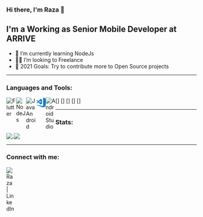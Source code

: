 ### Hi there, I'm Raza 👋

## I'm a Working as Senior Mobile Developer at ARRIVE

- 🌱 I’m currently learning NodeJs
- 👨‍💻 I’m looking to Freelance
- 🥅 2021 Goals: Try to contribute more to Open Source projects
___ 

### Languages and Tools:

[<img align="left" alt="Flutter" width="26px" src="https://cdn.iconscout.com/icon/free/png-512/flutter-2038877-1720090.png"/>]
[<img align="left" alt="NodeJs" width="26px" src="https://image.flaticon.com/icons/png/512/919/919825.png"/>]
[<img align="left" alt="Java Android" width="26px" src="https://lh3.googleusercontent.com/proxy/ad2C_sUCgjrOEgd5feMm_NkmOE3FD_mxuWLFHT3Lu_xUERvZnwUAOmAM2R7syRU8CrFOrp9rH2bkZyGcGqEvO4LSPd-WNvyxLoeL8v_x-VCJ-w"/>]
[<img align="left" alt="Visual Studio Code" width="26px" src="https://raw.githubusercontent.com/github/explore/80688e429a7d4ef2fca1e82350fe8e3517d3494d/topics/visual-studio-code/visual-studio-code.png" />]
[<img align="left" alt="Android Studio" width="26px" src="https://upload.wikimedia.org/wikipedia/commons/thumb/e/e3/Android_Studio_Icon_%282014-2019%29.svg/1200px-Android_Studio_Icon_%282014-2019%29.svg.png" />]
___ 

### Stats:

<a href="https://github.com/anuraghazra/github-readme-stats">
  <img align="center" src="https://github-readme-stats.vercel.app/api?username=envy13&count_private=true&show_icons=true&theme=material-palenight&border_radius=10px&hide_title=true" />
</a>

<a href="https://github.com/anuraghazra/github-readme-stats">
  <img align="center" src="https://github-readme-stats.vercel.app/api/top-langs/?username=envy13&langs_count=8&hide_title=true" />
</a>

___ 

### Connect with me:

[<img align="left" alt="Raza | LinkedIn" width="22px" src="https://image.flaticon.com/icons/png/512/174/174857.png" />][linkedin]

<br />





[Arrive]: https://www.linkedin.com/company/arriveschool/
[linkedin]: https://www.linkedin.com/in/raza-abbas-86981a154/

